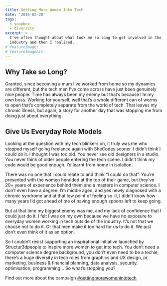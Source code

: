 ```yaml
---
title: Getting More Women Into Tech
date: '2016-02-28'
tags:
  - soapbox
  - diversity
excerpt: >
  I’ve often thought about what took me so long to get involved in the tech
  industry and then I realised.
# featureImage:
# featureImageAlt:
---
```


## Why Take so Long?

Granted, since becoming a mum I’ve worked from home so my dynamics are different, but the tech men I’ve come across have just been genuinely nice people.  Time has always been my enemy but that’s because I’m my own boss. Working for yourself, well that’s a whole different can of worms to open that’s completely separate from the world of tech. That leaves my chronic illness, but again, a story for another day that was stopping me from doing just about everything.

## Give Us Everyday Role Models

Looking at the question with my tech blinkers on, it truly was me who stopped myself going freelance again with SheCodes sooner. I didn’t think I could do it. I thought I was too old. You never see old designers in a studio. You never think of older people entering the tech scene. I didn’t think my code would be good enough. I’d learnt from home in isolation.

There was no one that I could relate to and think “I could do that”. You’re presented with the women heralded at the top of their game, but they’ve 20+ years of experience behind them and a masters in computer science. I don’t even have a degree. I’m middle aged, and yes newly diagnosed with a chronic syndrome and at that low point of feeling so ill, I didn’t know how many years I’d got ahead of me of having enough spoons left to keep going.

But at that time my biggest enemy was me, and my lack of confidence that I could just do it. I felt I was on my own because we have no exposure to everyday women working in tech outside of the industry. It’s not that we choose not to do it. Or that men make it too hard for us to do it. We just don’t even think of it as an option.

So I couldn’t resist supporting an inspirational initiative launched by Structur3dpeople to inspire more women to get into tech. You don’t need a computer science degree background, you don’t even need to be a techie, there’s a huge diversity in tech roles from graphics and UX design, pr, marketing, business & financial planning, data analysis, security, optimisation, programming… So what’s stopping you?

Find out more about the campaign [‪#gettingmorewomenintotech](https://www.linkedin.com/pulse/tech-role-models-global-campaign-we-want-see-you-rav-bumbra)
